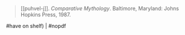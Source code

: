 > [[puhvel-j]]. *Comparative Mythology*. Baltimore, Maryland: Johns Hopkins Press, 1987.




#have on shelf) | #nopdf 